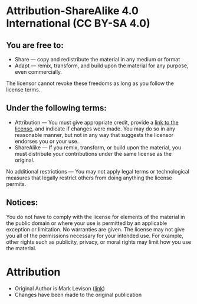 # Attribution-ShareAlike 4.0 International (CC BY-SA 4.0)

## You are free to:

* Share — copy and redistribute the material in any medium or format
* Adapt — remix, transform, and build upon the material for any purpose, even commercially.

The licensor cannot revoke these freedoms as long as you follow the license terms.

## Under the following terms:

* Attribution — You must give appropriate credit, provide a [link to the license](https://creativecommons.org/licenses/by-sa/4.0/), and indicate if changes were made. You may do so in any reasonable manner, but not in any way that suggests the licensor endorses you or your use.
* ShareAlike — If you remix, transform, or build upon the material, you must distribute your contributions under the same license as the original.

No additional restrictions — You may not apply legal terms or technological measures that legally restrict others from doing anything the license permits.

## Notices:

You do not have to comply with the license for elements of the material in the public domain or where your use is permitted by an applicable exception or limitation.
No warranties are given. The license may not give you all of the permissions necessary for your intended use. For example, other rights such as publicity, privacy, or moral rights may limit how you use the material.

# Attribution

* Original Author is Mark Levison ([link](http://agilepainrelief.com/notesfromatooluser/2015/01/welcome-to-the-high-performance-teams-game.html))
* Changes have been made to the original publication